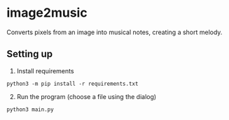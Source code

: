 # image2music
Converts pixels from an image into musical notes, creating a short melody.

## Setting up
1. Install requirements
``` 
python3 -m pip install -r requirements.txt
 ```
2. Run the program (choose a file using the dialog)
``` 
python3 main.py 
```
